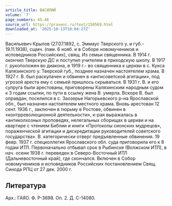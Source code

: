 ```yaml
---
article_title: ВАСИЛИЙ
volume: '7'
page_numbers: 45-46
source_url: https://pravenc.ru/text/150569.html
downloaded_at: '2025-10-13T10:04:27Z'
---
```


Васильевич Крылов (27.07.1892, с. Эммаус Тверского у. и губ.- 19.11.1938), сщмч. (пам. 6 нояб. и в Соборе новомучеников и исповедников Российских), свящ. Из семьи священника. В 1914 г. окончил Тверскую ДС и поступил учителем в приходскую школу. В 1917 г. рукоположен во диакона, в 1919 г.- во священника к церкви в с. Кукса Калязинского у. Тверской губ., позднее назначен настоятелем храма. В 1927 г. В. был раскулачен и обвинен в «антисоветской агитации», под угрозой ареста ему с семьей пришлось скрываться. В 1931 г. В. и его супруга были арестованы, приговорены Калязинским народным судом к 3 годам ссылки, по пути в ссылку жена В. умерла. Вскоре В. был оправдан, поселился в с. Заозерье Нагорьевского р-на Ярославской обл., был назначен настоятелем местного храма. Вновь арестован 12 сент. 1936 г., заключен в тюрьму в Ростове, обвинен в «контрреволюционной деятельности», к-рая выражалась в «антиколхозных проповедях, нелегальных сборищах в церкви и на квартире с чтением Библии и книги «Протоколы сионских мудрецов», пораженческой агитации и дискредитации руководителей советского государства». В. категорически отверг предъявленные обвинения. 19 февр. 1937 г. спецколлегия Ярославского обл. суда приговорила его к 8 годам ИТЛ. Первоначально отбывал срок в Рыбинске (Волжском ИТЛ), в нач. осени 1938 г. переведен в Северо-Восточный ИТЛ (Дальневосточный край), где скончался. Включен в Собор новомучеников и исповедников Российских постановлением Свящ. Синода РПЦ от 27 дек. 2000 г.

## Литература

Арх.: ГАЯО. Ф. Р-3698. Оп. 2. Д. С-14080.
